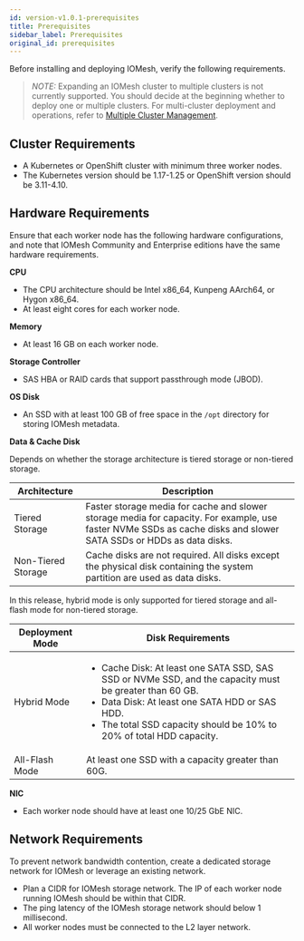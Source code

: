 ```yaml
---
id: version-v1.0.1-prerequisites
title: Prerequisites
sidebar_label: Prerequisites
original_id: prerequisites
---
```


Before installing and deploying IOMesh, verify the following requirements.

> _NOTE:_ Expanding an IOMesh cluster to multiple clusters is not currently supported. You should decide at the beginning whether to deploy one or multiple clusters. For multi-cluster deployment and operations, refer to [Multiple Cluster Management](../advanced-functions/manage-multiple-cluster.md).

## Cluster Requirements

- A Kubernetes or OpenShift cluster with minimum three worker nodes.
- The Kubernetes version should be 1.17-1.25 or OpenShift version should be 3.11-4.10.

## Hardware Requirements 

Ensure that each worker node has the following hardware configurations, and note that IOMesh Community and Enterprise editions have the same hardware requirements.

**CPU**

- The CPU architecture should be Intel x86_64, Kunpeng AArch64, or Hygon x86_64.
- At least eight cores for each worker node.

**Memory**

- At least 16 GB on each worker node.

**Storage Controller**

- SAS HBA or RAID cards that support passthrough mode (JBOD). 

**OS Disk**

- An SSD with at least 100 GB of free space in the `/opt` directory for storing IOMesh metadata.

**Data & Cache Disk**

Depends on whether the storage architecture is tiered storage or non-tiered storage.

|Architecture|Description|
|---|---|
|Tiered Storage| Faster storage media for cache and slower storage media for capacity. For example, use faster NVMe SSDs as cache disks and slower SATA SSDs or HDDs as data disks.|
|Non-Tiered Storage|Cache disks are not required. All disks except the physical disk containing the system partition are used as data disks.|

In this release, hybrid mode is only supported for tiered storage and all-flash mode for non-tiered storage.

|Deployment Mode|Disk Requirements|
|---|---|
|Hybrid Mode|<ul><li>Cache Disk: At least one SATA SSD, SAS SSD or NVMe SSD, and the capacity must be greater than 60 GB.</li><li>Data Disk: At least one SATA HDD or SAS HDD.</li><li>The total SSD capacity should be 10% to 20% of total HDD capacity.</li></ul>|
|All-Flash Mode|At least one SSD with a capacity greater than 60G.|

**NIC**

- Each worker node should have at least one 10/25 GbE NIC.

## Network Requirements

To prevent network bandwidth contention, create a dedicated storage network for IOMesh or leverage an existing network. 

- Plan a CIDR for IOMesh storage network. The IP of each worker node running IOMesh should be within that CIDR.
- The ping latency of the IOMesh storage network should below 1 millisecond.
- All worker nodes must be connected to the L2 layer network.


